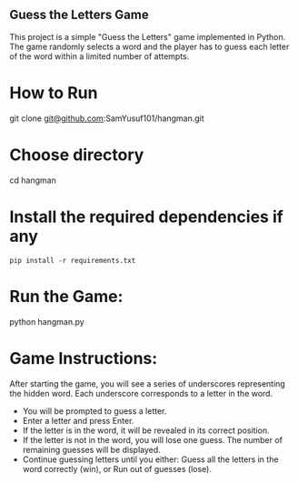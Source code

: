 ## Guess the Letters Game

This project is a simple "Guess the Letters" game implemented in Python. The game randomly selects a word and the player has to guess each letter of the word within a limited number of attempts.

# How to Run

git clone git@github.com:SamYusuf101/hangman.git

# Choose directory

cd hangman

# Install the required dependencies if any

    pip install -r requirements.txt

# Run the Game:

python hangman.py

# Game Instructions:

After starting the game, you will see a series of underscores representing the hidden word. Each underscore corresponds to a letter in the word.

- You will be prompted to guess a letter.
- Enter a letter and press Enter.
- If the letter is in the word, it will be revealed in its correct position.
- If the letter is not in the word, you will lose one guess. The number of remaining guesses will be displayed.
- Continue guessing letters until you either:
  Guess all the letters in the word correctly (win), or Run out of guesses (lose).
